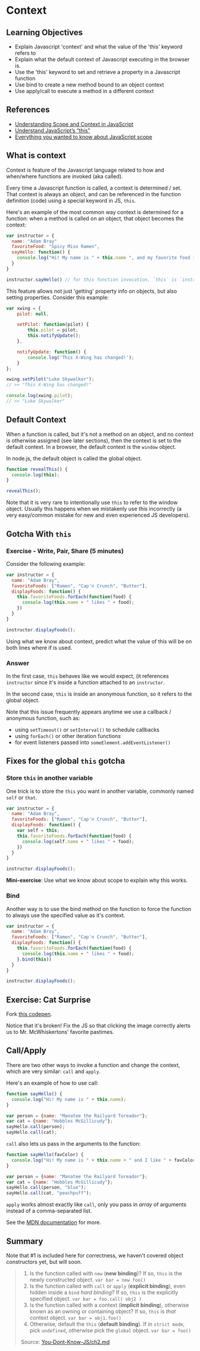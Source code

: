 # Context

## Learning Objectives

- Explain Javascript 'context' and what the value of the 'this' keyword refers to
- Explain what the default context of Javascript executing in the browser is.
- Use the 'this' keyword to set and retrieve a property in a Javascript function
- Use bind to create a new method bound to an object context
- Use apply/call to execute a method in a different context

## References

* [Understanding Scope and Context in JavaScript](http://ryanmorr.com/understanding-scope-and-context-in-javascript/)
* [Understand JavaScript’s “this”](http://javascriptissexy.com/understand-javascripts-this-with-clarity-and-master-it/)
* [Everything you wanted to know about JavaScript scope](http://toddmotto.com/everything-you-wanted-to-know-about-javascript-scope/)

## What is context

Context is feature of the Javascript language related to how and when/where
functions are invoked (aka called).

Every time a Javascript function is called, a context is determined / set. That
context is always an object, and can be referenced in the function definition
(code) using a special keyword in JS, `this`.

Here's an example of the most common way context is determined for a function:
when a method is called on an object, that object becomes the context:

```js
var instructor = {
  name: "Adam Bray"
  favoriteFood: "Spicy Miso Ramen",
  sayHello: function() {
    console.log("Hi! My name is " + this.name ", and my favorite food is " + this.favoriteFood);
  }
}

instructor.sayHello() // for this function invocation, `this` is `instructor`
```

This feature allows not just 'getting' property info on objects, but also
setting properties. Consider this example:

```js
var xwing = {
    pilot: null,

    setPilot: function(pilot) {
        this.pilot = pilot;
        this.notifyUpdate();
    },

    notifyUpdate: function() {
        console.log('This X-Wing has changed!');
    }
};

xwing.setPilot("Luke Skywalker");
// >> "This X-Wing has changed!"

console.log(xwing.pilot);
// >> "Luke Skywalker"
```

## Default Context

When a function is called, but it's not a method on an object, and no context
is otherwise assigned (see later sections), then the context is set to the
default context. In a browser, the default context is the `window` object.

In node.js, the default object is called the global object.

```js
function revealThis() {
  console.log(this);
}

revealThis();
```

Note that it is very rare to intentionally use `this` to refer to the window
object. Usually this happens when we mistakenly use this incorrectly (a very
easy/common mistake for new and even experienced JS developers).

## Gotcha With `this`

### Exercise - Write, Pair, Share (5 minutes)

Consider the following example:

```js
var instructor = {
  name: "Adam Bray",
  favoriteFoods: ["Ramen", "Cap'n Crunch", "Butter"],
  displayFoods: function() {
    this.favoriteFoods.forEach(function(food) {
      console.log(this.name + " likes " + food);
    })
  }
}

instructor.displayFoods();
```

Using what we know about context, predict what the value of this will be on both
lines where if is used.

### Answer

In the first case, `this` behaves like we would expect, (it references
`instructor` since it's inside a function attached to an `instructor`.

In the second case, `this` is inside an anonymous function, so it refers to the
global object.

Note that this issue frequently appears anytime we use a callback / anonymous
function, such as:

* using `setTimeout()` or `setInterval()` to schedule callbacks
* using `forEach()` or other iteration functions
* for event listeners passed into `someElement.addEventListener()`

## Fixes for the global `this` gotcha

### Store `this` in another variable

One trick is to store the `this` you want in another variable, commonly named
`self` or `that`.

```js
var instructor = {
  name: "Adam Bray",
  favoriteFoods: ["Ramen", "Cap'n Crunch", "Butter"],
  displayFoods: function() {
    var self = this;
    this.favoriteFoods.forEach(function(food) {
      console.log(self.name + " likes " + food);
    })
  }
}

instructor.displayFoods();
```

**Mini-exercise**: Use what we know about scope to explain why this works.

### Bind

Another way is to use the bind method on the function to force the function to
always use the specified value as it's context.

```js
var instructor = {
  name: "Adam Bray",
  favoriteFoods: ["Ramen", "Cap'n Crunch", "Butter"],
  displayFoods: function() {
    this.favoriteFoods.forEach(function(food) {
      console.log(this.name + " likes " + food);
    }.bind(this))
  }
}

instructor.displayFoods();
```

## Exercise: Cat Surprise

Fork [this codepen](http://codepen.io/adambray/pen/domXyg?editors=101).

Notice that it's broken! Fix the JS so that clicking the image correctly alerts us to Mr. McWhiskertons' favorite pastimes.

## Call/Apply

There are two other ways to invoke a function and change the context, which are
very similar: `call` and `apply`.

Here's an example of how to use call:

```js
function sayHello() {
  console.log("Hi! My name is " + this.name);
}

var person = {name: "Manatee the Railyard Toreador"};
var cat = {name: "Hobbles McGillicudy"};
sayHello.call(person);
sayHello.call(cat);
```

`call` also lets us pass in the arguments to the function:

```js
function sayHello(favColor) {
  console.log("Hi! My name is " + this.name + " and I like " + favColor);
}

var person = {name: "Manatee the Railyard Toreador"};
var cat = {name: "Hobbles McGillicudy"};
sayHello.call(person, "blue");
sayHello.call(cat, "peachpuff");
```

`apply` works almost exactly like `call`, only you pass in *array* of arguments
instead of a comma-separated list.

See the [MDN documentation](https://developer.mozilla.org/en-US/docs/Web/JavaScript/Reference/Global_Objects/Function/apply)
for more.

## Summary

Note that #1 is included here for correctness, we haven't covered object constructors yet, but will soon.

> 1. Is the function called with `new` (**new binding**)? If so, `this` is the newly constructed object.
>     `var bar = new foo()`
> 2. Is the function called with `call` or `apply` (**explicit binding**), even hidden inside a `bind` *hard binding*? If so, `this` is the explicitly specified object.
>     `var bar = foo.call( obj2 )`
> 3. Is the function called with a context (**implicit binding**), otherwise known as an owning or containing object? If so, `this` is *that* context object.
>     `var bar = obj1.foo()`
> 4. Otherwise, default the `this` (**default binding**). If in `strict mode`, pick `undefined`, otherwise pick the `global` object.
>     `var bar = foo()`
>
> Source: [You-Dont-Know-JS/ch2.md](https://github.com/getify/You-Dont-Know-JS/blob/58dbf4f867be0d9c51dfc341765e4e4211608aa1/this%20&%20object%20prototypes/ch2.md)
